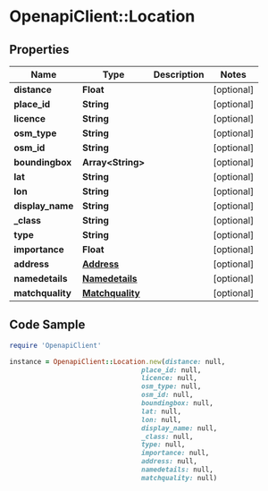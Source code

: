 # OpenapiClient::Location

## Properties

Name | Type | Description | Notes
------------ | ------------- | ------------- | -------------
**distance** | **Float** |  | [optional] 
**place_id** | **String** |  | [optional] 
**licence** | **String** |  | [optional] 
**osm_type** | **String** |  | [optional] 
**osm_id** | **String** |  | [optional] 
**boundingbox** | **Array&lt;String&gt;** |  | [optional] 
**lat** | **String** |  | [optional] 
**lon** | **String** |  | [optional] 
**display_name** | **String** |  | [optional] 
**_class** | **String** |  | [optional] 
**type** | **String** |  | [optional] 
**importance** | **Float** |  | [optional] 
**address** | [**Address**](Address.md) |  | [optional] 
**namedetails** | [**Namedetails**](Namedetails.md) |  | [optional] 
**matchquality** | [**Matchquality**](Matchquality.md) |  | [optional] 

## Code Sample

```ruby
require 'OpenapiClient'

instance = OpenapiClient::Location.new(distance: null,
                                 place_id: null,
                                 licence: null,
                                 osm_type: null,
                                 osm_id: null,
                                 boundingbox: null,
                                 lat: null,
                                 lon: null,
                                 display_name: null,
                                 _class: null,
                                 type: null,
                                 importance: null,
                                 address: null,
                                 namedetails: null,
                                 matchquality: null)
```


